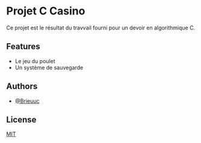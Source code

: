 
# Projet C Casino

Ce projet est le résultat du travvail fourni pour un devoir en algorithmique C.


## Features

- Le jeu du poulet
- Un système de sauvegarde


## Authors

- [@Brieuuc](https://github.com/Brieuuc)


## License

[MIT](https://choosealicense.com/licenses/mit/)

